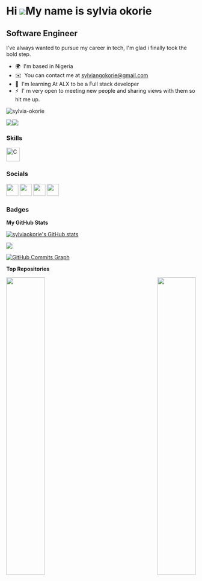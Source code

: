 Hi ![](https://user-images.githubusercontent.com/18350557/176309783-0785949b-9127-417c-8b55-ab5a4333674e.gif)My name is sylvia okorie
=====================================================================================================================================

Software Engineer
-----------------

I've always wanted to pursue my career in tech, I'm glad i finally took the bold step.

* 🌍  I'm based in Nigeria
* ✉️  You can contact me at [sylviangokorie@gmail.com](mailto:sylviangokorie@gmail.com)
* 🧠  I'm learning At ALX to be a Full stack developer
* ⚡  I' m very open to meeting new people and sharing views with them so hit me up.

<p align="left"> <img src="https://komarev.com/ghpvc/?username=sylvia-okorie&label=Profile%20views&color=0e75b6&style=flat" alt="sylvia-okorie" /> </p>
<a href="https://www.twitter.com/cutelykdah" target="_blank" rel="noreferrer"><img
src="https://img.shields.io/twitter/follow/cutelykdah?logo=twitter&style=for-the-badge&color=facc15&labelColor=000000"
/></a><a href="https://www.github.com/sylviaokorie" target="_blank" rel="noreferrer"><img
src="https://img.shields.io/github/followers/sylviaokorie?logo=github&style=for-the-badge&color=facc15&labelColor=000000" /></a>

### Skills


<p align="left">
<a href="https://docs.microsoft.com/en-us/cpp/?view=msvc-170" target="_blank" rel="noreferrer"><img src="https://raw.githubusercontent.com/danielcranney/readme-generator/main/public/icons/skills/c-colored.svg" width="36" height="36" alt="C" /></a>
</p>


### Socials

<p align="left"> <a href="https://www.github.com/sylviaokorie" target="_blank" rel="noreferrer"><img src="https://raw.githubusercontent.com/danielcranney/readme-generator/main/public/icons/socials/github-dark.svg" width="32" height="32" /></a> <a href="https://Techgod.hashnode.dev" target="_blank" rel="noreferrer"><img src="https://raw.githubusercontent.com/danielcranney/readme-generator/main/public/icons/socials/hashnode.svg" width="32" height="32" /></a> <a href="https://www.linkedin.com/in/sylvia-okorie-4742451b2/" target="_blank" rel="noreferrer"><img src="https://raw.githubusercontent.com/danielcranney/readme-generator/main/public/icons/socials/linkedin.svg" width="32" height="32" /></a> <a href="https://www.twitter.com/cutelykdah" target="_blank" rel="noreferrer"><img src="https://raw.githubusercontent.com/danielcranney/readme-generator/main/public/icons/socials/twitter.svg" width="32" height="32" /></a></p>

### Badges

<b>My GitHub Stats</b>

<a href="http://www.github.com/sylviaokorie"><img src="https://github-readme-stats.vercel.app/api?username=sylviaokorie&show_icons=true&hide=&count_private=true&title_color=0891b2&text_color=ffffff&icon_color=facc15&bg_color=000000&hide_border=true&show_icons=true" alt="sylviaokorie's GitHub stats" /></a>

<a href="http://www.github.com/sylviaokorie"><img src="https://github-readme-streak-stats.herokuapp.com/?user=sylviaokorie&stroke=ffffff&background=000000&ring=0891b2&fire=0891b2&currStreakNum=ffffff&currStreakLabel=0891b2&sideNums=ffffff&sideLabels=ffffff&dates=ffffff&hide_border=true" /></a>

<a href="http://www.github.com/sylviaokorie"><img src="https://activity-graph.herokuapp.com/graph?username=sylviaokorie&bg_color=000000&color=ffffff&line=facc15&point=ffffff&area_color=000000&area=true&hide_border=true&custom_title=GitHub%20Commits%20Graph" alt="GitHub Commits Graph" /></a>

<b>Top Repositories</b>

<div width="100%" align="center"><a href="https://github.com/sylviaokorie/alx-low_level_programming" align="left"><img align="left" width="45%" src="https://github-readme-stats.vercel.app/api/pin/?username=sylviaokorie&repo=alx-low_level_programming&title_color=0891b2&text_color=ffffff&icon_color=facc15&bg_color=000000&hide_border=true&locale=en" /></a><a href="https://github.com/sylviaokorie/alx-system_engineering-devops" align="right"><img align="right" width="45%" src="https://github-readme-stats.vercel.app/api/pin/?username=sylviaokorie&repo=alx-system_engineering-devops&title_color=0891b2&text_color=ffffff&icon_color=facc15&bg_color=000000&hide_border=true&locale=en" /></a></div><br /><br /><br /><br /><br /><br /><br />
